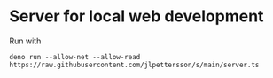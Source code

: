 Server for local web development
===

Run with

    deno run --allow-net --allow-read https://raw.githubusercontent.com/jlpettersson/s/main/server.ts
